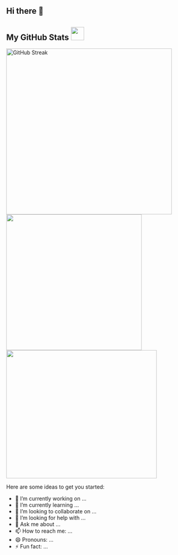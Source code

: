 ## Hi there 👋


##  My GitHub Stats <img src = "https://i.pinimg.com/originals/65/c4/f4/65c4f452571be1261e9c623f7da488ac.gif" width = 35px> 
 
<div>
 <img width=440 align="center" src="https://github-readme-streak-stats.herokuapp.com?user=Lavanya572&theme=gruvbox-duo&&card_width=480&hide_border=true&border_radius=4.4" alt="GitHub Streak" />
 <img width=360 align="center" src="https://github-readme-stats.vercel.app/api?username=Lavanya572&theme=gruvbox&hide_border=true&rank_icon=github&show_icons=true&bg_color=00000000" />
 <img height=340 width=400 align="center" src="https://github-readme-stats.vercel.app/api/top-langs?username=Lavanya572&layout=compact&theme=gruvbox&hide_border=true&bg_color=00000000" /> 
</div>

Here are some ideas to get you started:

- 🔭 I’m currently working on ...
- 🌱 I’m currently learning ...
- 👯 I’m looking to collaborate on ...
- 🤔 I’m looking for help with ...
- 💬 Ask me about ...
- 📫 How to reach me: ...
- 😄 Pronouns: ...
- ⚡ Fun fact: ...
